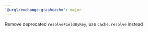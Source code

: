 ```yaml
---
'@urql/exchange-graphcache': major
---
```


Remove deprecated `resolveFieldByKey`, use `cache.resolve` instead

